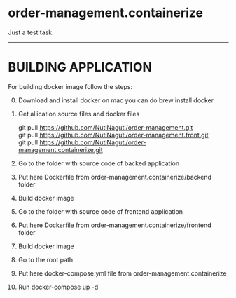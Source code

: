 # order-management.containerize
Just a test task.
***

# BUILDING APPLICATION
For building docker image follow the steps:

0. Download and install docker 
on mac you can do
  brew install docker

1. Get allication source files and docker files
  
    git pull https://github.com/NutiNaguti/order-management.git  
    git pull https://github.com/NutiNaguti/order-management.front.git  
    git pull https://github.com/NutiNaguti/order-management.containerize.git  

2. Go to the folder with source code of backed application
3. Put here Dockerfile from order-management.containerize/backend folder
4. Build docker image

5. Go to the folder with source code of frontend application
6. Put here Dockerfile from order-management.containerize/frontend folder
7. Build docker image

8. Go to the root path
9. Put here docker-compose.yml file from order-management.containerize
10. Run 
    docker-compose up -d
